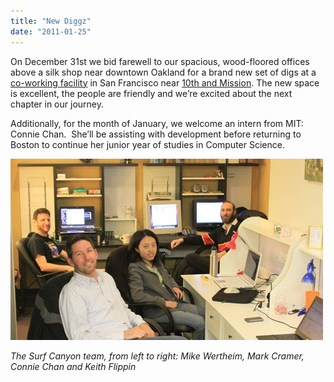 ```yaml
---
title: "New Diggz"
date: "2011-01-25"
---
```


On December 31st we bid farewell to our spacious, wood-floored offices above a silk shop near downtown Oakland for a brand new set of digs at a [co-working facility](http://www.sandboxsuites.com/spacessf1.html) in San Francisco near [10th and Mission](http://www.surfcanyon.com/contact.jsp). The new space is excellent, the people are friendly and we’re excited about the next chapter in our journey.

Additionally, for the month of January, we welcome an intern from MIT: Connie Chan.  She’ll be assisting with development before returning to Boston to continue her junior year of studies in Computer Science.

![](/assets/images/rank-dynamics/New-office-at-Sandbox.jpg "New office at Sandbox")

_The Surf Canyon team, from left to right: Mike Wertheim, Mark Cramer, Connie Chan and Keith Flippin_
